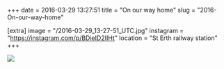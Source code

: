 +++
date = 2016-03-29 13:27:51
title = "On our way home"
slug = "2016-On-our-way-home"

[extra]
image = "/2016-03-29_13-27-51_UTC.jpg"
instagram = "https://instagram.com/p/BDieID2IIHt"
location = "St Erth railway station"
+++

<img src="/2016-03-29_13-27-51_UTC.jpg" />
